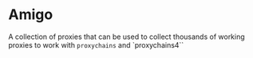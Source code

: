 # Amigo
A collection of proxies that can be used to collect thousands of working proxies to work with `proxychains` and `proxychains4``
